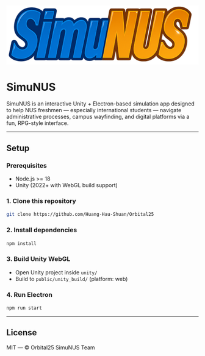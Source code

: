 ![SimuNUS](SimuNUS-Logo.png)

# SimuNUS

SimuNUS is an interactive Unity + Electron-based simulation app designed to help NUS freshmen — especially international students — navigate administrative processes, campus wayfinding, and digital platforms via a fun, RPG-style interface.

---

## Setup

### Prerequisites

- Node.js >= 18
- Unity (2022+ with WebGL build support)

### 1. Clone this repository

```bash
git clone https://github.com/Huang-Hau-Shuan/Orbital25
```

### 2. Install dependencies

```bash
npm install
```

### 3. Build Unity WebGL

- Open Unity project inside `unity/`
- Build to `public/unity_build/` (platform: web)

### 4. Run Electron

```bash
npm run start
```

---

## License

MIT — © Orbital25 SimuNUS Team
